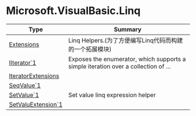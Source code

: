 ﻿
# Microsoft.VisualBasic.Linq

|Type|Summary|
|----|-------|
|<a href="#" onClick="load('/docs/Microsoft.VisualBasic.Linq/Extensions.md')">Extensions</a>|Linq Helpers.(为了方便编写Linq代码而构建的一个拓展模块)|
|<a href="#" onClick="load('/docs/Microsoft.VisualBasic.Linq/IIterator`1.md')">IIterator`1</a>|Exposes the enumerator, which supports a simple iteration over a collection of ...|
|<a href="#" onClick="load('/docs/Microsoft.VisualBasic.Linq/IteratorExtensions.md')">IteratorExtensions</a>||
|<a href="#" onClick="load('/docs/Microsoft.VisualBasic.Linq/SeqValue`1.md')">SeqValue`1</a>||
|<a href="#" onClick="load('/docs/Microsoft.VisualBasic.Linq/SetValue`1.md')">SetValue`1</a>|Set value linq expression helper|
|<a href="#" onClick="load('/docs/Microsoft.VisualBasic.Linq/SetValuExtension`1.md')">SetValuExtension`1</a>||

